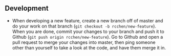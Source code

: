## Development

* When developing a new feature, create a new branch off of master and do your work on that
branch (`git checkout -b rcchen/new-feature`). When you are done, commit your changes to
your branch and push it to Github (`git push origin rcchen/new-feature`). Go to Github and
open a pull request to merge your changes into master, then ping someone other than yourself
to take a look at the code, and have them merge it in.
